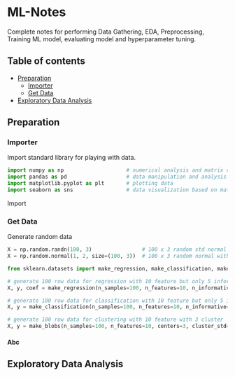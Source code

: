 # ML-Notes
Complete notes for performing Data Gathering, EDA, Preprocessing, Training ML model, evaluating model and hyperparameter tuning.
## Table of contents
- [Preparation](#Preparation)
	- [Importer](#Importer)
	- [Get Data](#Get-Data)
- [Exploratory Data Analysis](#Exploratory-Data-Analysis)


## Preparation
### Importer
Import standard library for playing with data.
```python
import numpy as np                    # numerical analysis and matrix computation 
import pandas as pd                   # data manipulation and analysis on tabular data
import matplotlib.pyplot as plt       # plotting data
import seaborn as sns                 # data visualization based on matplotlib
```
Import 
### Get Data
Generate random data
```python
X = np.random.randn(100, 3)                # 100 x 3 random std normal dist array
X = np.random.normal(1, 2, size=(100, 3))  # 100 x 3 random normal with mean 1 and stddev 2

from sklearn.datasets import make_regression, make_classification, make_blobs

# generate 100 row data for regression with 10 feature but only 5 informative
X, y, coef = make_regression(n_samples=100, n_features=10, n_informative=5, noise=0.0, coef=True, random_state=42)

# generate 100 row data for classification with 10 feature but only 5 informative with 3 classes
X, y = make_classification(n_samples=100, n_features=10, n_informative=5, n_classes=3, random_state=42)

# generate 100 row data for clustering with 10 feature with 3 cluster
X, y = make_blobs(n_samples=100, n_features=10, centers=3, cluster_std=1.0, random_state=42)
```

#### Abc
## Exploratory Data Analysis

<!--stackedit_data:
eyJoaXN0b3J5IjpbLTE2MzE5Mzg1NTEsLTE2ODU0MTA4NjQsLT
QzMzM4NDAzMiw4NTcwMzgyNTMsLTcwODIwNTU2MCwxOTI5MjIz
MzQ2LDE3ODE2OTk1MjQsODc4MTE0MzI5LC0xODQwMzM2OTcsMT
YwODg2Mzg2OSwxMzY1NjQxNTY5LDEzMDk2MzYwMTEsLTIwODkw
MTA0NzIsMTI3ODA2NDYxOF19
-->